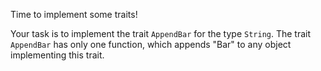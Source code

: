 
Time to implement some traits!

Your task is to implement the trait
`AppendBar` for the type `String`.
The trait `AppendBar` has only one function,
which appends "Bar" to any object
implementing this trait.